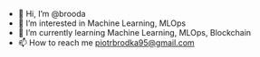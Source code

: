 - 👋 Hi, I’m @brooda
- 👀 I’m interested in Machine Learning, MLOps
- 🌱 I’m currently learning Machine Learning, MLOps, Blockchain
- 📫 How to reach me piotrbrodka95@gmail.com

<!---
brooda/brooda is a ✨ special ✨ repository because its `README.md` (this file) appears on your GitHub profile.
You can click the Preview link to take a look at your changes.
--->
